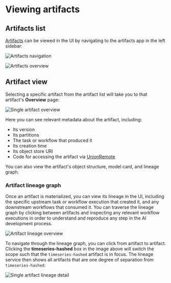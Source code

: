 # Viewing artifacts

## Artifacts list

[Artifacts](index) can be viewed in the UI by navigating to the artifacts app in the left sidebar:

![Artifacts navigation](/_static/images/artifacts/artifacts_navigation.png)

![Artifacts overview](/_static/images/artifacts/artifacts_overview.png)

## Artifact view

Selecting a specific artifact from the artifact list will take you to that artifact's **Overview** page:

![Single artifact overview](/_static/images/artifacts/single_artifact_overview.png)

Here you can see relevant metadata about the artifact, including:
* Its version
* Its partitions
* The task or workflow that produced it
* Its creation time
* Its object store URI
* Code for accessing the artifact via [UnionRemote](../../development-cycle/unionremote)

You can also view the artifact's object structure, model card, and lineage graph.

### Artifact lineage graph

Once an artifact is materialized, you can view its lineage in the UI, including the specific upstream task or workflow execution that created it, and any downstream workflows that consumed it. You can traverse the lineage graph by clicking between artifacts and inspecting any relevant workflow executions in order to understand and reproduce any step in the AI development process.

![Artifact lineage overview](/_static/images/artifacts/artifacts_lineage_overview.png)

To navigate through the lineage graph, you can click from artifact to artifact. Clicking the **timeseries-hashed** box in the image above will switch the scope such that the `timeseries-hashed` artifact is in focus. The lineage service then shows all artifacts that are one degree of separation from `timeseries-hashed`:

![Single artifact lineage detail](/_static/images/artifacts/single_artifact_lineage_detail.png)